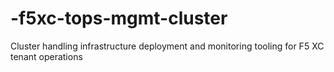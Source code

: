 # -f5xc-tops-mgmt-cluster
Cluster handling infrastructure deployment and monitoring tooling for F5 XC tenant operations 
